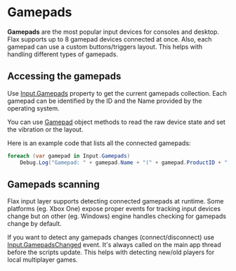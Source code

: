 # Gamepads

**Gamepads** are the most popular input devices for consoles and desktop. Flax supports up to 8 gamepad devices connected at once. Also, each gamepad can use a custom buttons/triggers layout. This helps with handling different types of gamepads.

## Accessing the gamepads

Use [Input.Gamepads](https://docs.flaxengine.com/api/FlaxEngine.Input.html#FlaxEngine_Input_Gamepads) property to get the current gamepads collection. Each gamepad can be identified by the ID and the Name provided by the operating system.

You can use [Gamepad](https://docs.flaxengine.com/api/FlaxEngine.Gamepad.html) object methods to read the raw device state and set the vibration or the layout.

Here is an example code that lists all the connected gamepads:

```cs
foreach (var gamepad in Input.Gamepads)
	Debug.Log("Gamepad: " + gamepad.Name + "(" + gamepad.ProductID + ")");
```

## Gamepads scanning

Flax input layer supports detecting connected gamepads at runtime. Some platforms (eg. Xbox One) expose proper events for tracking input devices change but on other (eg. Windows) engine handles checking for gamepads change by default.

If you want to detect any gamepads changes (connect/disconnect) use [Input.GamepadsChanged](https://docs.flaxengine.com/api/FlaxEngine.Input.html#FlaxEngine_Input_GamepadsChanged) event. It's always called on the main app thread before the scripts update. This helps with detecting new/old players for local multiplayer games.



